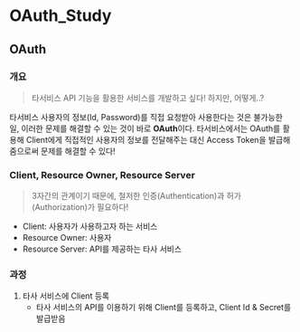 # OAuth_Study

## OAuth

### 개요
>타서비스 API 기능을 활용한 서비스를 개발하고 싶다! 하지만, 어떻게..?

타서비스 사용자의 정보(Id, Password)를 직접 요청받아 사용한다는 것은 불가능한 일, 이러한 문제를 해결할 수 있는 것이 바로 **OAuth**이다. 타서비스에서는 OAuth를 활용해 Client에게 직접적인 사용자의 정보를 전달해주는 대신 Access Token을 발급해 줌으로써 문제를 해결할 수 있다!

### Client, Resource Owner, Resource Server
>3자간의 관계이기 때문에, 철저한 인증(Authentication)과 허가(Authorization)가 필요하다!

- Client: 사용자가 사용하고자 하는 서비스
- Resource Owner: 사용자
- Resource Server: API를 제공하는 타사 서비스

### 과정
1. 타사 서비스에 Client 등록
    - 타사 서비스의 API를 이용하기 위해 Client를 등록하고, Client Id & Secret를 발급받음


